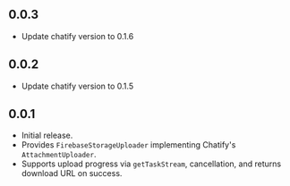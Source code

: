 ## 0.0.3

- Update chatify version to 0.1.6

## 0.0.2

- Update chatify version to 0.1.5

## 0.0.1

- Initial release.
- Provides `FirebaseStorageUploader` implementing Chatify's `AttachmentUploader`.
- Supports upload progress via `getTaskStream`, cancellation, and returns download URL on success.
